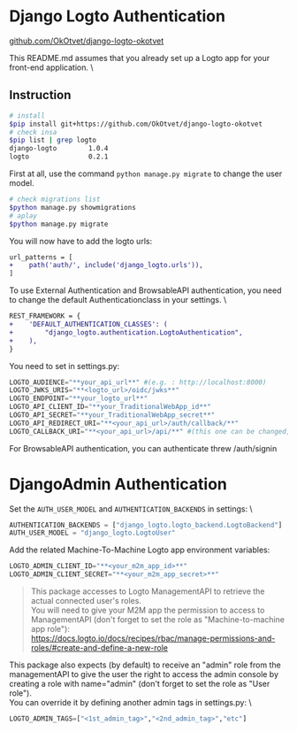 # Django Logto Authentication

[github.com/OkOtvet/django-logto-okotvet](https://github.com/OkOtvet/django-logto-okotvet)

This README.md assumes that you already set up a Logto app for your front-end application. \

## Instruction

```sh
# install
$pip install git+https://github.com/OkOtvet/django-logto-okotvet
# check insa
$pip list | grep logto
django-logto        1.0.4
logto               0.2.1
```

First at all, use the command `python manage.py migrate` to change the user model.

```sh
# check migrations list
$python manage.py showmigrations
# aplay
$python manage.py migrate
```

You will now have to add the logto urls:

```diff
url_patterns = [
+    path('auth/', include('django_logto.urls')),
]
```

To use External Authentication and BrowsableAPI authentication, you need to change the default Authenticationclass in your settings. \

```diff
REST_FRAMEWORK = {
+    'DEFAULT_AUTHENTICATION_CLASSES': (
+        "django_logto.authentication.LogtoAuthentication",
+    ),
}
```

You need to set in settings.py:

```python
LOGTO_AUDIENCE="**your_api_url**" #(e.g. : http://localhost:8000)
LOGTO_JWKS_URIS="**<logto_url>/oidc/jwks**"
LOGTO_ENDPOINT="**your_logto_url**"
LOGTO_API_CLIENT_ID="**your_TraditionalWebApp_id**"
LOGTO_API_SECRET="**your_TraditionalWebApp_secret**"
LOGTO_API_REDIRECT_URI="**<your_api_url>/auth/callback/**"
LOGTO_CALLBACK_URI="**<your_api_url>/api/**" #(this one can be changed, depending on your needs. For more information, you can refer to the Logto documentation )
```

For BrowsableAPI authentication, you can authenticate threw /auth/signin

# DjangoAdmin Authentication

Set the `AUTH_USER_MODEL` and `AUTHENTICATION_BACKENDS` in settings: \

```python
AUTHENTICATION_BACKENDS = ["django_logto.logto_backend.LogtoBackend"]
AUTH_USER_MODEL = "django_logto.LogtoUser"
```

Add the related Machine-To-Machine Logto app environment variables:

```python
LOGTO_ADMIN_CLIENT_ID="**<your_m2m_app_id>**"
LOGTO_ADMIN_CLIENT_SECRET="**<your_m2m_app_secret>**"
```

> This package accesses to Logto ManagementAPI to retrieve the actual connected user's roles. \
> You will need to give your M2M app the permission to access to ManagementAPI (don't forget to set the role as "Machine-to-machine app role"): \
> https://docs.logto.io/docs/recipes/rbac/manage-permissions-and-roles/#create-and-define-a-new-role

This package also expects (by default) to receive an "admin" role from the managementAPI to give the user the right to access the admin console by creating a role with name="admin" (don't forget to set the role as "User role"). \
You can override it by defining another admin tags in settings.py: \

```python
LOGTO_ADMIN_TAGS=["<1st_admin_tag>","<2nd_admin_tag>","etc"]
```
